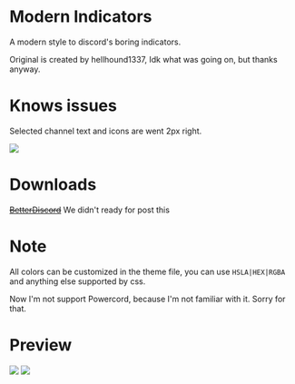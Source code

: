# Modern Indicators
A modern style to discord's boring indicators.

Original is created by hellhound1337, Idk what was going on, but thanks anyway.

# Knows issues
Selected channel text and icons are went 2px right.

<img src="https://i.imgur.com/CrnoZTy.png"/>


# Downloads
~~[BetterDiscord](https://betterdiscord.net/ghdl?id=3271)~~ We didn't ready for post this

# Note
All colors can be customized in the theme file, you can use `HSLA|HEX|RGBA` and anything else supported by css.

Now I'm not support Powercord, because I'm not familiar with it. Sorry for that.

# Preview
<img src="https://i.imgur.com/qk0aZN0.png"/>
<img src="https://i.imgur.com/mh452Fp.png"/>
